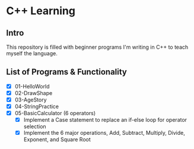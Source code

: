 # C++ Learning

## Intro

This repository is filled with beginner programs I'm writing in C++ to teach myself the language. 

## List of Programs & Functionality

 - [x] 01-HelloWorld
 - [x] 02-DrawShape
 - [x] 03-AgeStory
 - [x] 04-StringPractice
 - [x] 05-BasicCalculator (6 operators)
    - [x] Implement a Case statement to replace an if-else loop for operator selection
    - [x] Implement the 6 major operations, Add, Subtract, Multiply, Divide, Exponent, and Square Root